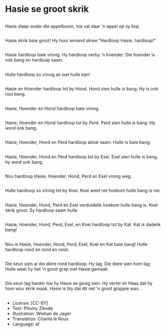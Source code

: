 # Hasie se groot skrik

##
Hasie slaap onder die
appelboom, toe val
daar 'n appel op sy kop.

##
Hasie skrik baie groot!
Hy hoor iemand
skree:"Hardloop Hasie,
hardloop!"

##
Hasie hardloop baie
vinnig. Hy hardloop
verby 'n hoender. Die
hoender is ook bang en
hardloop saam.

##
Hulle hardloop so vinnig
as wat hulle kan!

##
Hasie en Hoender
hardloop tot by Hond.
Hond sien hulle is bang.
Hy is ook nou bang.

##
Hasie, Hoender en
Hond hardloop baie
vinnig.

##
Hasie, Hoender en
Hond hardloop tot by
Perd. Perd sien hulle is
bang. Hy word ook
bang.

##
Hasie, Hoender, Hond
en Perd hardloop almal
saam. Hulle is baie
bang.

##
Hasie, Hoender, Hond
en Perd hardloop tot by
Esel. Esel sien hulle is
bang, hy word ook
bang.

##
Nou hardloop Hasie,
Hoender, Hond, Perd en
Esel vinnig weg.

##
Hulle hardloop so vinnig
tot by Koei. Koei weet
nie hoekom hulle bang
is nie.

##
Hasie, Hoender, Hond,
Perd en Esel verduidelik
hoekom hulle bang is.
Koei skrik groot. Sy
hardloop saam hulle.

##
Hasie, Hoender, Hond,
Perd, Esel, en Koei
hardloop tot by Kat. Kat
is dadelik bang!

##
Nou is Hasie, Hoender,
Hond, Perd, Esel, Koei
en Kat baie bang! Hulle
hardloop rond en rond
en rond.

##
Die seun sien al die
diere rond hardloop. Hy
lag. Die diere sien hom
lag. Hulle weet hy het
'n groot grap met Hasie
gemaak.

##
Die seun lag harder toe
hy Hasie se gesig sien.
Hy vertel vir Haas dat
hy hom wou skrik
maak. Hasie is bly dat
dit net 'n groot grappie
was.

##
* License: [CC-BY]
* Text: Phumy Zikode
* Illustration: Wiehan de Jager
* Translation: Chante le Roux
* Language: af
